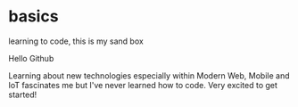 # basics
learning to code, this is my sand box

Hello Github

Learning about new technologies especially within Modern Web, Mobile and IoT fascinates me but I've never learned how to code. 
Very excited to get started!

